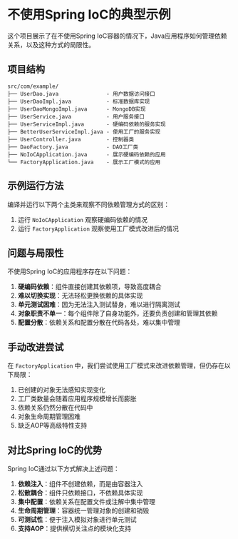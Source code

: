 # 不使用Spring IoC的典型示例

这个项目展示了在不使用Spring IoC容器的情况下，Java应用程序如何管理依赖关系，以及这种方式的局限性。

## 项目结构

```
src/com/example/
├── UserDao.java               - 用户数据访问接口
├── UserDaoImpl.java           - 标准数据库实现
├── UserDaoMongoImpl.java      - MongoDB实现
├── UserService.java           - 用户服务接口
├── UserServiceImpl.java       - 硬编码依赖的服务实现
├── BetterUserServiceImpl.java - 使用工厂的服务实现
├── UserController.java        - 控制器类
├── DaoFactory.java            - DAO工厂类
├── NoIoCApplication.java      - 展示硬编码依赖的应用
└── FactoryApplication.java    - 展示工厂模式的应用
```

## 示例运行方法

编译并运行以下两个主类来观察不同依赖管理方式的区别：

1. 运行 `NoIoCApplication` 观察硬编码依赖的情况
2. 运行 `FactoryApplication` 观察使用工厂模式改进后的情况

## 问题与局限性

不使用Spring IoC的应用程序存在以下问题：

1. **硬编码依赖**：组件直接创建其依赖项，导致高度耦合
2. **难以切换实现**：无法轻松更换依赖的具体实现
3. **单元测试困难**：因为无法注入测试替身，难以进行隔离测试
4. **对象职责不单一**：每个组件除了自身功能外，还要负责创建和管理其依赖
5. **配置分散**：依赖关系和配置分散在代码各处，难以集中管理

## 手动改进尝试

在 `FactoryApplication` 中，我们尝试使用工厂模式来改进依赖管理，但仍存在以下局限：

1. 已创建的对象无法感知实现变化
2. 工厂类数量会随着应用程序规模增长而膨胀
3. 依赖关系仍然分散在代码中
4. 对象生命周期管理困难
5. 缺乏AOP等高级特性支持

## 对比Spring IoC的优势

Spring IoC通过以下方式解决上述问题：

1. **依赖注入**：组件不创建依赖，而是由容器注入
2. **松散耦合**：组件只依赖接口，不依赖具体实现
3. **集中配置**：依赖关系在配置文件或注解中集中管理
4. **生命周期管理**：容器统一管理对象的创建和销毁
5. **可测试性**：便于注入模拟对象进行单元测试
6. **支持AOP**：提供横切关注点的模块化支持 